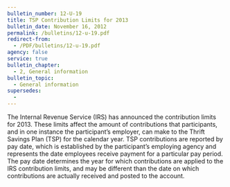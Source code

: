 ```yaml
---
bulletin_number: 12-U-19
title: TSP Contribution Limits for 2013
bulletin_date: November 16, 2012
permalink: /bulletins/12-u-19.pdf
redirect-from:
  - /PDF/bulletins/12-u-19.pdf
agency: false
service: true
bulletin_chapter:
  - 2, General information
bulletin_topic:
  - General information
supersedes:
  -
---
```

The Internal Revenue Service (IRS) has announced the contribution limits for 2013. These limits affect the amount of contributions that participants, and in one instance the participant’s employer, can make to the Thrift Savings Plan (TSP) for the calendar year. TSP contributions are reported by pay date, which is established by the participant’s employing agency and represents the date employees receive payment for a particular pay period. The pay date determines the year for which contributions are applied to the IRS contribution limits, and may be different than the date on which contributions are actually received and posted to the account. 
